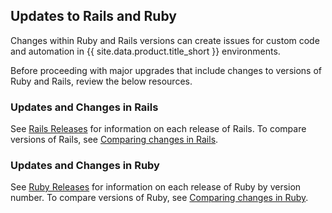 ## Updates to Rails and Ruby

Changes within Ruby and Rails versions can create issues for custom code and automation in
{{ site.data.product.title_short }} environments.

Before proceeding with major upgrades that include changes to versions of Ruby and Rails, review
the below resources.

### Updates and Changes in Rails

See [Rails Releases](https://weblog.rubyonrails.org/releases/) for information on each release of
Rails. To compare versions of Rails, see
[Comparing changes in Rails](https://github.com/rails/rails/compare).

### Updates and Changes in Ruby

See [Ruby Releases](https://www.ruby-lang.org/en/downloads/releases/) for information on each
release of Ruby by version number. To compare versions of Ruby, see
[Comparing changes in Ruby](https://github.com/ruby/ruby/compare).
